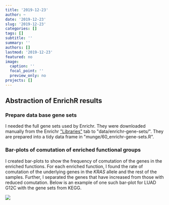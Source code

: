 ```yaml
---
title: '2019-12-23'
author: ~
date: '2019-12-23'
slug: '2019-12-23'
categories: []
tags: []
subtitle: ''
summary: ''
authors: []
lastmod: '2019-12-23'
featured: no
image:
  caption: ''
  focal_point: ''
  preview_only: no
projects: []
---
```



## Abstraction of EnrichR results

### Prepare data base gene sets

I needed the full gene sets used by Enrichr.
They were downloaded manually from the Enrichr ["Libraries"](https://amp.pharm.mssm.edu/Enrichr/#stats) tab to "data/enrichr-gene-sets/".
They are prepared into a tidy data frame in "munge/60_enrichr-gene-sets.R".

### Bar-plots of comutation of enriched functional groups

I created bar-plots to show the frequency of comutation of the genes in the enriched functions.
For each enriched function, I found the rate of comutation of the underlying genes in the *KRAS* allele and the rest of the samples.
Further, I separated the genes that have increased from those with reduced comutation.
Below is an example of one such bar-plot for LUAD G12C with the gene sets from KEGG.

![](img/graphs/20_46_enriched-functions_bar-plots/comut-barplot_LUAD_G12C_KEGG_2019_Human.svg)

